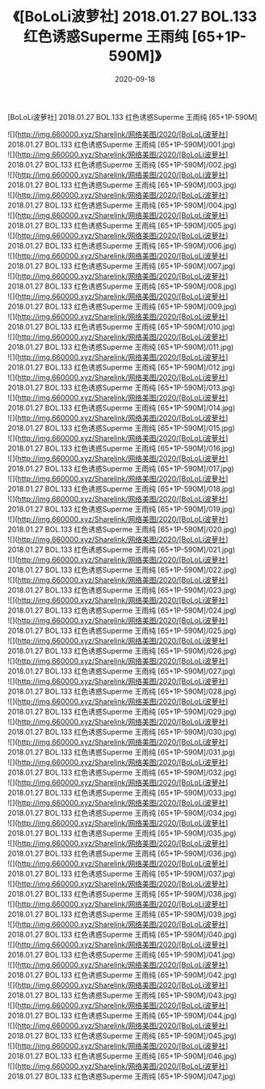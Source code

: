 ﻿---
layout: post
title:  《[BoLoLi波萝社] 2018.01.27 BOL.133 红色诱惑Superme 王雨纯 [65+1P-590M]》
date:   2020-09-18
img: http://img.660000.xyz/Sharelink/网络美图/2020/[BoLoLi波萝社] 2018.01.27 BOL.133 红色诱惑Superme 王雨纯 [65+1P-590M]/000.jpg
categories: [美女, 清纯, 唯美]
---

[BoLoLi波萝社] 2018.01.27 BOL.133 红色诱惑Superme 王雨纯 [65+1P-590M]

  ![](http://img.660000.xyz/Sharelink/网络美图/2020/[BoLoLi波萝社] 2018.01.27 BOL.133 红色诱惑Superme 王雨纯 [65+1P-590M]/001.jpg) <br> ![](http://img.660000.xyz/Sharelink/网络美图/2020/[BoLoLi波萝社] 2018.01.27 BOL.133 红色诱惑Superme 王雨纯 [65+1P-590M]/002.jpg) <br> ![](http://img.660000.xyz/Sharelink/网络美图/2020/[BoLoLi波萝社] 2018.01.27 BOL.133 红色诱惑Superme 王雨纯 [65+1P-590M]/003.jpg) <br> ![](http://img.660000.xyz/Sharelink/网络美图/2020/[BoLoLi波萝社] 2018.01.27 BOL.133 红色诱惑Superme 王雨纯 [65+1P-590M]/004.jpg) <br> ![](http://img.660000.xyz/Sharelink/网络美图/2020/[BoLoLi波萝社] 2018.01.27 BOL.133 红色诱惑Superme 王雨纯 [65+1P-590M]/005.jpg) <br> ![](http://img.660000.xyz/Sharelink/网络美图/2020/[BoLoLi波萝社] 2018.01.27 BOL.133 红色诱惑Superme 王雨纯 [65+1P-590M]/006.jpg) <br> ![](http://img.660000.xyz/Sharelink/网络美图/2020/[BoLoLi波萝社] 2018.01.27 BOL.133 红色诱惑Superme 王雨纯 [65+1P-590M]/007.jpg) <br> ![](http://img.660000.xyz/Sharelink/网络美图/2020/[BoLoLi波萝社] 2018.01.27 BOL.133 红色诱惑Superme 王雨纯 [65+1P-590M]/008.jpg) <br> ![](http://img.660000.xyz/Sharelink/网络美图/2020/[BoLoLi波萝社] 2018.01.27 BOL.133 红色诱惑Superme 王雨纯 [65+1P-590M]/009.jpg) <br> ![](http://img.660000.xyz/Sharelink/网络美图/2020/[BoLoLi波萝社] 2018.01.27 BOL.133 红色诱惑Superme 王雨纯 [65+1P-590M]/010.jpg) <br> ![](http://img.660000.xyz/Sharelink/网络美图/2020/[BoLoLi波萝社] 2018.01.27 BOL.133 红色诱惑Superme 王雨纯 [65+1P-590M]/011.jpg) <br> ![](http://img.660000.xyz/Sharelink/网络美图/2020/[BoLoLi波萝社] 2018.01.27 BOL.133 红色诱惑Superme 王雨纯 [65+1P-590M]/012.jpg) <br> ![](http://img.660000.xyz/Sharelink/网络美图/2020/[BoLoLi波萝社] 2018.01.27 BOL.133 红色诱惑Superme 王雨纯 [65+1P-590M]/013.jpg) <br> ![](http://img.660000.xyz/Sharelink/网络美图/2020/[BoLoLi波萝社] 2018.01.27 BOL.133 红色诱惑Superme 王雨纯 [65+1P-590M]/014.jpg) <br> ![](http://img.660000.xyz/Sharelink/网络美图/2020/[BoLoLi波萝社] 2018.01.27 BOL.133 红色诱惑Superme 王雨纯 [65+1P-590M]/015.jpg) <br> ![](http://img.660000.xyz/Sharelink/网络美图/2020/[BoLoLi波萝社] 2018.01.27 BOL.133 红色诱惑Superme 王雨纯 [65+1P-590M]/016.jpg) <br> ![](http://img.660000.xyz/Sharelink/网络美图/2020/[BoLoLi波萝社] 2018.01.27 BOL.133 红色诱惑Superme 王雨纯 [65+1P-590M]/017.jpg) <br> ![](http://img.660000.xyz/Sharelink/网络美图/2020/[BoLoLi波萝社] 2018.01.27 BOL.133 红色诱惑Superme 王雨纯 [65+1P-590M]/018.jpg) <br> ![](http://img.660000.xyz/Sharelink/网络美图/2020/[BoLoLi波萝社] 2018.01.27 BOL.133 红色诱惑Superme 王雨纯 [65+1P-590M]/019.jpg) <br> ![](http://img.660000.xyz/Sharelink/网络美图/2020/[BoLoLi波萝社] 2018.01.27 BOL.133 红色诱惑Superme 王雨纯 [65+1P-590M]/020.jpg) <br> ![](http://img.660000.xyz/Sharelink/网络美图/2020/[BoLoLi波萝社] 2018.01.27 BOL.133 红色诱惑Superme 王雨纯 [65+1P-590M]/021.jpg) <br> ![](http://img.660000.xyz/Sharelink/网络美图/2020/[BoLoLi波萝社] 2018.01.27 BOL.133 红色诱惑Superme 王雨纯 [65+1P-590M]/022.jpg) <br> ![](http://img.660000.xyz/Sharelink/网络美图/2020/[BoLoLi波萝社] 2018.01.27 BOL.133 红色诱惑Superme 王雨纯 [65+1P-590M]/023.jpg) <br> ![](http://img.660000.xyz/Sharelink/网络美图/2020/[BoLoLi波萝社] 2018.01.27 BOL.133 红色诱惑Superme 王雨纯 [65+1P-590M]/024.jpg) <br> ![](http://img.660000.xyz/Sharelink/网络美图/2020/[BoLoLi波萝社] 2018.01.27 BOL.133 红色诱惑Superme 王雨纯 [65+1P-590M]/025.jpg) <br> ![](http://img.660000.xyz/Sharelink/网络美图/2020/[BoLoLi波萝社] 2018.01.27 BOL.133 红色诱惑Superme 王雨纯 [65+1P-590M]/026.jpg) <br> ![](http://img.660000.xyz/Sharelink/网络美图/2020/[BoLoLi波萝社] 2018.01.27 BOL.133 红色诱惑Superme 王雨纯 [65+1P-590M]/027.jpg) <br> ![](http://img.660000.xyz/Sharelink/网络美图/2020/[BoLoLi波萝社] 2018.01.27 BOL.133 红色诱惑Superme 王雨纯 [65+1P-590M]/028.jpg) <br> ![](http://img.660000.xyz/Sharelink/网络美图/2020/[BoLoLi波萝社] 2018.01.27 BOL.133 红色诱惑Superme 王雨纯 [65+1P-590M]/029.jpg) <br> ![](http://img.660000.xyz/Sharelink/网络美图/2020/[BoLoLi波萝社] 2018.01.27 BOL.133 红色诱惑Superme 王雨纯 [65+1P-590M]/030.jpg) <br> ![](http://img.660000.xyz/Sharelink/网络美图/2020/[BoLoLi波萝社] 2018.01.27 BOL.133 红色诱惑Superme 王雨纯 [65+1P-590M]/031.jpg) <br> ![](http://img.660000.xyz/Sharelink/网络美图/2020/[BoLoLi波萝社] 2018.01.27 BOL.133 红色诱惑Superme 王雨纯 [65+1P-590M]/032.jpg) <br> ![](http://img.660000.xyz/Sharelink/网络美图/2020/[BoLoLi波萝社] 2018.01.27 BOL.133 红色诱惑Superme 王雨纯 [65+1P-590M]/033.jpg) <br> ![](http://img.660000.xyz/Sharelink/网络美图/2020/[BoLoLi波萝社] 2018.01.27 BOL.133 红色诱惑Superme 王雨纯 [65+1P-590M]/034.jpg) <br> ![](http://img.660000.xyz/Sharelink/网络美图/2020/[BoLoLi波萝社] 2018.01.27 BOL.133 红色诱惑Superme 王雨纯 [65+1P-590M]/035.jpg) <br> ![](http://img.660000.xyz/Sharelink/网络美图/2020/[BoLoLi波萝社] 2018.01.27 BOL.133 红色诱惑Superme 王雨纯 [65+1P-590M]/036.jpg) <br> ![](http://img.660000.xyz/Sharelink/网络美图/2020/[BoLoLi波萝社] 2018.01.27 BOL.133 红色诱惑Superme 王雨纯 [65+1P-590M]/037.jpg) <br> ![](http://img.660000.xyz/Sharelink/网络美图/2020/[BoLoLi波萝社] 2018.01.27 BOL.133 红色诱惑Superme 王雨纯 [65+1P-590M]/038.jpg) <br> ![](http://img.660000.xyz/Sharelink/网络美图/2020/[BoLoLi波萝社] 2018.01.27 BOL.133 红色诱惑Superme 王雨纯 [65+1P-590M]/039.jpg) <br> ![](http://img.660000.xyz/Sharelink/网络美图/2020/[BoLoLi波萝社] 2018.01.27 BOL.133 红色诱惑Superme 王雨纯 [65+1P-590M]/040.jpg) <br> ![](http://img.660000.xyz/Sharelink/网络美图/2020/[BoLoLi波萝社] 2018.01.27 BOL.133 红色诱惑Superme 王雨纯 [65+1P-590M]/041.jpg) <br> ![](http://img.660000.xyz/Sharelink/网络美图/2020/[BoLoLi波萝社] 2018.01.27 BOL.133 红色诱惑Superme 王雨纯 [65+1P-590M]/042.jpg) <br> ![](http://img.660000.xyz/Sharelink/网络美图/2020/[BoLoLi波萝社] 2018.01.27 BOL.133 红色诱惑Superme 王雨纯 [65+1P-590M]/043.jpg) <br> ![](http://img.660000.xyz/Sharelink/网络美图/2020/[BoLoLi波萝社] 2018.01.27 BOL.133 红色诱惑Superme 王雨纯 [65+1P-590M]/044.jpg) <br> ![](http://img.660000.xyz/Sharelink/网络美图/2020/[BoLoLi波萝社] 2018.01.27 BOL.133 红色诱惑Superme 王雨纯 [65+1P-590M]/045.jpg) <br> ![](http://img.660000.xyz/Sharelink/网络美图/2020/[BoLoLi波萝社] 2018.01.27 BOL.133 红色诱惑Superme 王雨纯 [65+1P-590M]/046.jpg) <br> ![](http://img.660000.xyz/Sharelink/网络美图/2020/[BoLoLi波萝社] 2018.01.27 BOL.133 红色诱惑Superme 王雨纯 [65+1P-590M]/047.jpg) <br>